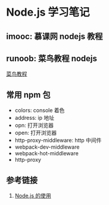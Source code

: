 <!--
 * @Author: SilvesterChiao
 * @Date: 2020-05-09 15:27:37
 * @LastEditors: SilvesterChiao
 * @LastEditTime: 2020-08-11 11:08:13
 -->

# Node.js 学习笔记

## imooc: 慕课网 nodejs 教程

## runoob: 菜鸟教程 nodejs

[菜鸟教程](/src/runoob/README.md)

## 常用 npm 包

-   colors: console 着色
-   address: ip 地址
-   opn: 打开浏览器
-   open: 打开浏览器
-   http-proxy-middleware: http 中间件
-   webpack-dev-middleware
-   webpack-hot-middleware
-   http-proxy

## 参考链接

1. [Node.js 的使用](/docs/nodejs/index.md)

